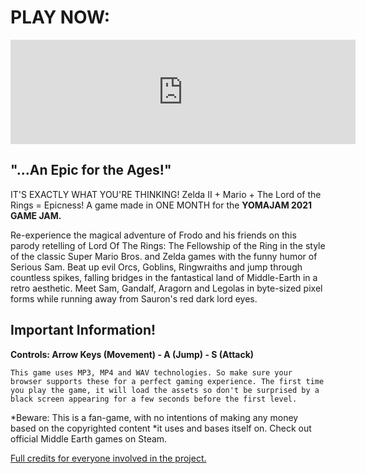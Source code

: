 # PLAY NOW:
<iframe src="https://itch.io/embed/1032583" height="167" width="552" frameborder="0"><a href="https://casanovagames.itch.io/seriouslotrbros">Serious Lord of the Rings Bros. by Casanova Games</a></iframe>

## "...An Epic for the Ages!"

IT'S EXACTLY WHAT YOU'RE THINKING!
Zelda II + Mario + The Lord of the Rings = Epicness!
A game made in ONE MONTH for the **YOMAJAM 2021 GAME JAM.**

Re-experience the magical adventure of Frodo and his friends on this parody retelling of Lord Of The Rings: The Fellowship of the Ring in the style of the classic Super Mario Bros. and Zelda games with the funny humor of Serious Sam.
Beat up evil Orcs, Goblins, Ringwraiths and jump through countless spikes, falling bridges in the fantastical land of Middle-Earth in a retro aesthetic. Meet Sam, Gandalf, Aragorn and Legolas in byte-sized pixel forms while running away from Sauron's red dark lord eyes.

## Important Information!

**Controls: Arrow Keys (Movement) - A (Jump) - S (Attack)**

``This game uses MP3, MP4 and WAV technologies. So make sure your browser supports these for a perfect gaming experience. The first time you play the game, it will load the assets so don't be surprised by a black screen appearing for a few seconds before the first level.``

*Beware: This is a fan-game, with no intentions of making any money based on the copyrighted content *it uses and bases itself on. Check out official Middle Earth games on Steam.

[Full credits for everyone involved in the project.](https://raw.githubusercontent.com/casanovagames/seriouslotrbros/main/assets/credits.txt)

